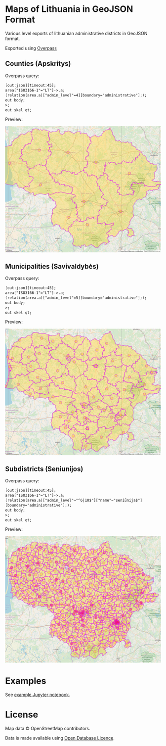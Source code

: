 # Maps of Lithuania in GeoJSON Format

Various level exports of lithuanian administrative districts in GeoJSON format.

Exported using [Overpass](http://overpass-turbo.eu/)

## Counties (Apskritys)

Overpass query:

```
[out:json][timeout:45];
area["ISO3166-1"="LT"]->.a;
(relation(area.a)["admin_level"=4][boundary="administrative"];);
out body;
>;
out skel qt;
```

Preview:

![counties.png](images/counties.png)


## Municipalities (Savivaldybės)

Overpass query:

```
[out:json][timeout:45];
area["ISO3166-1"="LT"]->.a;
(relation(area.a)["admin_level"=5][boundary="administrative"];);
out body;
>;
out skel qt;
```

Preview:

![municipalities.png](images/municipalities.png)


## Subdistricts (Seniunijos)

Overpass query:

```
[out:json][timeout:45];
area["ISO3166-1"="LT"]->.a;
(relation(area.a)["admin_level"~"^6|10$"]["name"~"seniūnija$"][boundary="administrative"];);
out body;
>;
out skel qt;
```

Preview:

![subdistricts.png](images/subdistricts.png)

# Examples

See [example Jupyter notebook](example.ipynb).


# License

Map data © OpenStreetMap contributors.

Data is made available using [Open Database Licence](https://www.opendatacommons.org/licenses/odbl).
